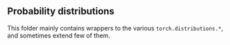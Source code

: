 ## Probability distributions

This folder mainly contains wrappers to the various `torch.distributions.*`, and sometimes extend few of them.

